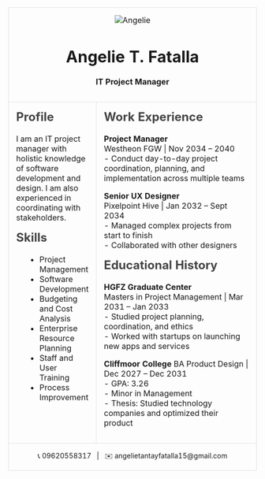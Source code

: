 <!DOCTYPE html>
<html lang="en">
<head>
  <title> Angelie T. Fatalla</title>
  <style>
.profile-pic
Width: 400;
Height: 500; 
    body {
      font-family: Arial, sans-serif;
      margin: 20px;
      background: #f9f9f9;
    }
    table {
      width: 100%;
      background: #CBD5C0 ash gray;
    }
    td {
      vertical-align: top;
      padding: 15px;
      border: 1px solid #dddd;
    }
    h2 {
      margin-top: 0;
      color: #444;
    }
    ul {
      margin: 5px 0 5px 20px;
    }
    .header {
      background: #9CAF88 olivine;
      text-align: center;
    }
    .contact {
      text-align: center;
      font-size: 14px;
    }
    .left-col {
      width: 35%;
      background #fififi;
    }
    .right-col {
      width: 65%;
    }
  </style>
</head>
<body>

  <table>
     <tr>
       <td colspan ="2" class="header">
         <img scr="ecaebfe5-ceb0-4487-810f-4e3812dfe7ab.jpg" alt="Angelie">
        <h1>Angelie T. Fatalla</h1>
        <p><b>IT Project Manager</b></p>
      </td>
    </tr>
    <tr>
      <td class="left-col">
        <h2>Profile</h2>
        <p>I am an IT project manager with holistic knowledge of software development and design. 
        I am also experienced in coordinating with stakeholders.</p>
       <h2>Skills</h2>
        <ul>
          <li>Project Management</li>
          <li>Software Development</li>
          <li>Budgeting and Cost Analysis</li>
          <li>Enterprise Resource Planning</li>
          <li>Staff and User Training</li>
          <li>Process Improvement</li>
        </ul>
      </td>
      <td class="right-col">
        <h2>Work Experience</h2>
        <p><b>Project Manager</b><br>
        Westheon FGW | Nov 2034 – 2040<br>
        - Conduct day-to-day project coordination, planning, and implementation across multiple teams</p>
        <p><b>Senior UX Designer</b><br>
        Pixelpoint Hive | Jan 2032 – Sept 2034<br>
        - Managed complex projects from start to finish<br>
        - Collaborated with other designers</p>
        <h2>Educational History</h2>
        <p><b>HGFZ Graduate Center</b><br>
        Masters in Project Management | Mar 2031 – Jan 2033<br>
        - Studied project planning, coordination, and ethics<br>
        - Worked with startups on launching new apps and services</p>
        <p><b>Cliffmoor College</b>
        BA Product Design | Dec 2027 – Dec 2031<br>
      - GPA: 3.26<br>
      - Minor in Management<br>
      - Thesis: Studied technology companies and optimized their product</p>
     </td>
   </tr>

  <tr>
     <td colspan="2" class="contact">
        📞 09620558317 &nbsp; | &nbsp; ✉️ angelietantayfatalla15@gmail.com
      </td>
    </tr>
  </table>

</body>
</html>
